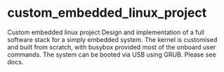 # custom_embedded_linux_project
Custom embedded linux project  Design and implementation of a full software stack for a simply embedded system.  The kernel is customised and built from scratch, with busybox provided most of the onboard user commands.  The system can be booted via USB using GRUB. Please see docs.
